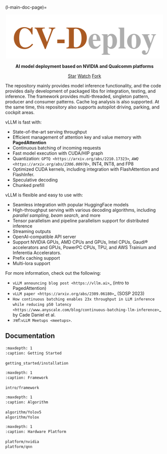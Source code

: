 <!--
Copyright (c) Model-Infer Project Contributors

SPDX-License-Identifier: Apache-2.0
-->

(l-main-doc-page)=

<div align="center">

<img src="./_static/cv-deploy-light-color.png" width="500" height="140">

</div>

<p style="text-align:center">
   <strong>AI model deployment based on NVIDIA and Qualcomm platforms
   </strong>
   </p>

   <p style="text-align:center">
   <script async defer src="https://buttons.github.io/buttons.js"></script>
   <a class="github-button" href="https://github.com/liwuhen/Model-Infer" data-show-count="true" data-size="large" aria-label="Star">Star</a>
   <a class="github-button" href="https://github.com/liwuhen/Model-Infer/subscription" data-icon="octicon-eye" data-size="large" aria-label="Watch">Watch</a>
   <a class="github-button" href="https://github.com/liwuhen/Model-Infer/fork" data-icon="octicon-repo-forked" data-size="large" aria-label="Fork">Fork</a>
   </p>



The repository mainly provides model inference functionality, and the code provides daily development of packaged libs for integration, testing, and inference. The framework provides multi-threaded, singleton pattern, producer and consumer patterns. Cache log analysis is also supported. At the same time, this repository also supports autopilot driving, parking, and cockpit areas.

vLLM is fast with:

* State-of-the-art serving throughput
* Efficient management of attention key and value memory with **PagedAttention**
* Continuous batching of incoming requests
* Fast model execution with CUDA/HIP graph
* Quantization: `GPTQ <https://arxiv.org/abs/2210.17323>`_, `AWQ <https://arxiv.org/abs/2306.00978>`_, INT4, INT8, and FP8
* Optimized CUDA kernels, including integration with FlashAttention and FlashInfer.
* Speculative decoding
* Chunked prefill

vLLM is flexible and easy to use with:

* Seamless integration with popular HuggingFace models
* High-throughput serving with various decoding algorithms, including *parallel sampling*, *beam search*, and more
* Tensor parallelism and pipeline parallelism support for distributed inference
* Streaming outputs
* OpenAI-compatible API server
* Support NVIDIA GPUs, AMD CPUs and GPUs, Intel CPUs, Gaudi® accelerators and GPUs, PowerPC CPUs, TPU, and AWS Trainium and Inferentia Accelerators.
* Prefix caching support
* Multi-lora support

For more information, check out the following:

* `vLLM announcing blog post <https://vllm.ai>`_ (intro to PagedAttention)
* `vLLM paper <https://arxiv.org/abs/2309.06180>`_ (SOSP 2023)
* `How continuous batching enables 23x throughput in LLM inference while reducing p50 latency <https://www.anyscale.com/blog/continuous-batching-llm-inference>`_ by Cade Daniel et al.
* :ref:`vLLM Meetups <meetups>`.


Documentation
-------------

```{toctree}
:maxdepth: 1
:caption: Getting Started

getting_started/installation
```

```{toctree}
:maxdepth: 1
:caption: Framework

intro/framework
```

```{toctree}
:maxdepth: 1
:caption: Algorithm

algorithm/Yolov5
algorithm/Yolox
```

```{toctree}
:maxdepth: 1
:caption: Hardware Platform

platform/nvidia
platform/qnn
```
